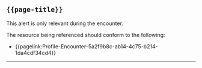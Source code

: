 ## <code>{{page-title}}</code>
	
This alert is only relevant during the encounter.

The resource being referenced should conform to the following:
- {{pagelink:Profile-Encounter-5a2f9b8c-ab14-4c75-b214-1da4cdf34cd4}}

---
